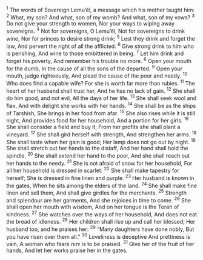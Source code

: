 <sup>1</sup> The words of Sovereign Lemu’ĕl, a message which his mother taught him:
<sup>2</sup> What, my son? And what, son of my womb? And what, son of my vows?
<sup>3</sup> Do not give your strength to women, Nor your ways to wiping away sovereigns.
<sup>4</sup> Not for sovereigns, O Lemu’ĕl, Not for sovereigns to drink wine, Nor for princes to desire strong drink;
<sup>5</sup> Lest they drink and forget the law, And pervert the right of all the afflicted.
<sup>6</sup> Give strong drink to him who is perishing, And wine to those embittered in being.
<sup>7</sup> Let him drink and forget his poverty, And remember his trouble no more.
<sup>8</sup> Open your mouth for the dumb, In the cause of all the sons of the departed.
<sup>9</sup> Open your mouth, judge righteously, And plead the cause of the poor and needy.
<sup>10</sup> Who does find a capable wife? For she is worth far more than rubies.
<sup>11</sup> The heart of her husband shall trust her, And he has no lack of gain.
<sup>12</sup> She shall do him good, and not evil, All the days of her life.
<sup>13</sup> She shall seek wool and flax, And with delight she works with her hands.
<sup>14</sup> She shall be as the ships of Tarshish, She brings in her food from afar.
<sup>15</sup> She also rises while it is still night, And provides food for her household, And a portion for her girls.
<sup>16</sup> She shall consider a field and buy it; From her profits she shall plant a vineyard.
<sup>17</sup> She shall gird herself with strength, And strengthen her arms.
<sup>18</sup> She shall taste when her gain is good; Her lamp does not go out by night.
<sup>19</sup> She shall stretch out her hands to the distaff, And her hand shall hold the spindle.
<sup>20</sup> She shall extend her hand to the poor, And she shall reach out her hands to the needy.
<sup>21</sup> She is not afraid of snow for her household, For all her household is dressed in scarlet.
<sup>22</sup> She shall make tapestry for herself; She is dressed in fine linen and purple.
<sup>23</sup> Her husband is known in the gates, When he sits among the elders of the land.
<sup>24</sup> She shall make fine linen and sell them, And shall give girdles for the merchants.
<sup>25</sup> Strength and splendour are her garments, And she rejoices in time to come.
<sup>26</sup> She shall open her mouth with wisdom, And on her tongue is the Torah of kindness.
<sup>27</sup> She watches over the ways of her household, And does not eat the bread of idleness.
<sup>28</sup> Her children shall rise up and call her blessed; Her husband too, and he praises her:
<sup>29</sup> “Many daughters have done nobly, But you have risen over them all.”
<sup>30</sup> Loveliness is deceptive And prettiness is vain, A woman who fears יהוה is to be praised.
<sup>31</sup> Give her of the fruit of her hands, And let her works praise her in the gates.
